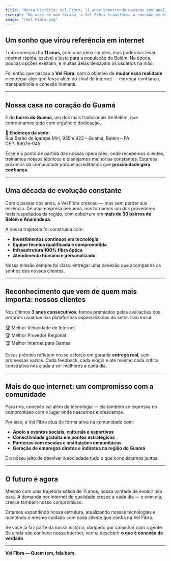 ```yaml
---
title: "Nossa História: Vel Fibra, 11 anos conectando pessoas com qualidade e propósito"
excerpt: "Há mais de uma década, a Vel Fibra transforma a conexão em experiência. Conheça nossa história, nossas conquistas e o que nos torna o provedor mais confiável de Belém e Ananindeua."
image: "/Vel Fibra.png"
---
```


## Um sonho que virou referência em internet

Tudo começou há **11 anos**, com uma ideia simples, mas poderosa: levar internet rápida, estável e justa para a população de Belém. Na época, poucas opções existiam, e muitas delas deixavam os usuários na mão.

Foi então que nasceu a **Vel Fibra**, com o objetivo de **mudar essa realidade** e entregar algo que fosse além do sinal de internet — entregar confiança, transparência e conexão humana.

---

## Nossa casa no coração do Guamá

É do **bairro do Guamá**, um dos mais tradicionais de Belém, que coordenamos tudo com orgulho e dedicação.

📍 **Endereço da sede:**  
Rua Barão de Igarapé Miri, 935 e 923 – Guamá, Belém – PA  
CEP: 66075-045

Esse é o ponto de partida das nossas operações, onde recebemos clientes, treinamos nossos técnicos e planejamos melhorias constantes. Estamos próximos da comunidade porque acreditamos que **proximidade gera confiança**.

---

## Uma década de evolução constante

Com o passar dos anos, a Vel Fibra cresceu — mas sem perder sua essência. De uma empresa pequena, nos tornamos um dos provedores mais respeitados da região, com cobertura em **mais de 30 bairros de Belém e Ananindeua**.

A nossa trajetória foi construída com:

- **Investimentos contínuos em tecnologia**
- **Equipe técnica qualificada e comprometida**
- **Infraestrutura 100% fibra óptica**
- **Atendimento humano e personalizado**

Nossa missão sempre foi clara: entregar uma conexão que acompanha os sonhos dos nossos clientes.

---

## Reconhecimento que vem de quem mais importa: nossos clientes

Nos últimos **3 anos consecutivos**, fomos premiados pelas avaliações dos próprios usuários nas plataformas especializadas do setor. Isso inclui:

🏆 Melhor Velocidade de Internet  
🏆 Melhor Provedor Regional  
🏆 Melhor Internet para Games

Esses prêmios refletem nosso esforço em garantir **entrega real**, sem promessas vazias. Cada feedback, cada elogio e até mesmo cada crítica construtiva nos ajuda a ser melhores a cada dia.

---

## Mais do que internet: um compromisso com a comunidade

Para nós, conexão vai além da tecnologia — ela também se expressa no compromisso com o lugar onde nascemos e crescemos.

Por isso, a Vel Fibra atua de forma ativa na comunidade com:

- **Apoio a eventos sociais, culturais e esportivos**
- **Conectividade gratuita em pontos estratégicos**
- **Parcerias com escolas e instituições comunitárias**
- **Geração de empregos diretos e indiretos na região do Guamá**

É o nosso jeito de devolver à sociedade tudo o que conquistamos juntos.

---

## O futuro é agora

Mesmo com uma trajetória sólida de 11 anos, nossa vontade de evoluir não para. A demanda por internet de qualidade cresce a cada dia — e com ela, cresce também nosso compromisso.

Estamos expandindo nossa estrutura, atualizando nossas tecnologias e mantendo o mesmo cuidado com cada cliente que confia na Vel Fibra.

Se você já faz parte da nossa história, obrigado por caminhar com a gente.  
Se ainda não conhece nossa internet, venha descobrir **o que é conexão de verdade**.

---

**Vel Fibra — Quem tem, fala bem.**
